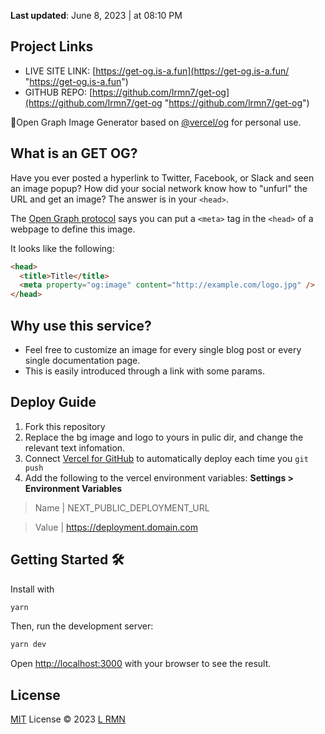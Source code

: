 **Last updated**: June 8, 2023 | at  08:10 PM



## Project Links

- LIVE SITE LINK: [https://get-og.is-a.fun](https://get-og.is-a.fun/ "https://get-og.is-a.fun")
- GITHUB REPO: [https://github.com/lrmn7/get-og](https://github.com/lrmn7/get-og "https://github.com/lrmn7/get-og")

🍇Open Graph Image Generator based on [@vercel/og](https://vercel.com/docs/concepts/functions/edge-functions/og-image-generation) for personal use.

## What is an GET OG?

Have you ever posted a hyperlink to Twitter, Facebook, or Slack and seen an image popup?
How did your social network know how to "unfurl" the URL and get an image?
The answer is in your `<head>`.

The [Open Graph protocol](http://ogp.me) says you can put a `<meta>` tag in the `<head>` of a webpage to define this image.

It looks like the following:

```html
<head>
  <title>Title</title>
  <meta property="og:image" content="http://example.com/logo.jpg" />
</head>
```

## Why use this service?

* Feel free to customize an image for every single blog post or every single documentation page.
* This is easily introduced through a link with some params.


## Deploy Guide

1. Fork this repository
2. Replace the bg image and logo to yours in pulic dir, and change the relevant text infomation.
3. Connect [Vercel for GitHub](https://vercel.com/github) to automatically deploy each time you `git push`
4. Add the following to the vercel environment variables: **Settings > Environment Variables**

>Name                  | NEXT_PUBLIC_DEPLOYMENT_URL

>Value                 | https://deployment.domain.com

## Getting Started 🛠️

Install with

```bash
yarn
```

Then, run the development server:

```bash
yarn dev
```

Open [http://localhost:3000](http://localhost:3000) with your browser to see the result.

## License

[MIT](./LICENSE) License © 2023 [L RMN](https://lrmn.is-a.dev/)